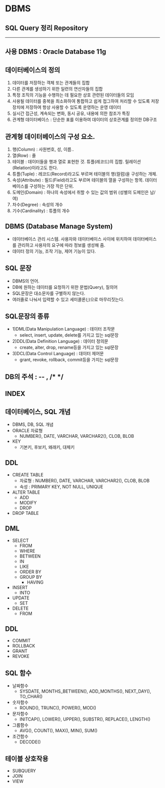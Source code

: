 # DBMS
## SQL Query 정리 Repository
-----------------------------

## 사용 DBMS : Oracle Database 11g

## 데이터베이스의 정의
1) 데이터를 저장하는 객체 또는 관계들의 집합
2) 다른 관계를 생성하기 위한 일련의 연산자들의 집합
3) 특정 조직의 기능을 수행하는 데 필요한 상호 관련된 데이터들의 모임
4) 사용될 데이터를 중복을 최소화하여 통합하고 쉽게 접그하여 처리할 수 있도록 저장장치에 저장하여 항상 사용할 수 있도록 운영하는 운영 데이터
5) 실시간 접근성, 계속되는 변화, 동시 공유, 내용에 의한 참조가 특징
6) 관계형 데이터베이스 : 단순한 표를 이용하여 데이터의 상호관계를 정의한 DB구조

## 관계형 데이터베이스의 구성 요소.
1) 행(Column) : 사원번호, 성, 이름..
2) 열(Row) : 줄
3) 테이블 : 데이터들을 행과 열로 표현한 것. 튜플(레코드)의 집합. 릴레이션(Relation)이라고도 한다.
4) 튜플(Tuple) : 레코드(Record)라고도 부르며 테이블의 행(컬럼)을 구성하는 개체.
5) 속성(Attribute) : 필드(Field)라고도 부르며 테이블의 열을 구성하는 항목. 데이터베이스를 구성하는 가장 작은 단위.
6) 도메인(Domain) : 하나의 속성에서 취할 수 있는 값의 범위 (성별의 도메인은 남/여)
7) 차수(Degree) : 속성의 개수
8) 기수(Cardinality) : 튜플의 개수

## DBMS (Database Manage System)
- 데이터베이스 관리 시스템. 사용자와 데이터베이스 사이에 위치하여 데이터베이스를 관리하고 사용자의 요구에 따라 정보를 생성해 줌.
- 데이터 정의 기능, 조작 기능, 제어 기능이 있다.

## SQL 문장
- DBMS의 언어.
- DB에 원하는 데이터를 요청하기 위한 문법(Query), 질의어
- SQL문장은 대소문자를 구별하지 않는다.
- 여러줄로 나눠서 입력할 수 있고 세미콜론(;)으로 마무리짓는다.

## SQL문장의 종류
- 1)DML(Data Manipulation Language) : 데이터 조작문
  - select, insert, update, delete를 가지고 있는 sql문장
- 2)DDL(Data Definition Language) : 데이터 정의문
  - create, alter, drop, rename등을 가지고 있는 sql문장
- 3)DCL(Data Control Language) : 데이터 제어문
  - grant, revoke, rollback, commit등을 가지는 sql문장

DB의 주석 : -- , /* */
--------------------------------

## INDEX

## 데이터베이스, SQL 개념
* DBMS, DB, SQL 개념
* ORACLE 자료형
	- NUMBER(), DATE, VARCHAR, VARCHAR2(), CLOB, BLOB
* KEY
	- 기본키, 후보키, 왜래키, 대체키

## DDL
* CREATE TABLE
	- 자료형 : NUMBER(), DATE, VARCHAR, VARCHAR2(), CLOB, BLOB
	- 속성 : PRIMARY KEY, NOT NULL, UNIQUE
* ALTER TABLE
	- ADD
	- MODIFY
	- DROP
* DROP TABLE

## DML
* SELECT
	- FROM
	- WHERE
	- BETWEEN
	- IN
	- LIKE
	- ORDER BY
	- GROUP BY
		+ HAVING
* INSERT
	- INTO
* UPDATE
	- SET
* DELETE
	- FROM

## DDL
- COMMIT
- ROLLBACK
- GRANT
- REVOKE

## SQL 함수
- 날짜함수
	+ SYSDATE, MONTHS_BETWEEN(), ADD_MONTHS(), NEXT_DAY(), TO_CHAR()
- 숫자함수
	+ ROUND(), TRUNC(), POWER(), MOD()
- 문자함수 
	+ INITCAP(), LOWER(), UPPER(), SUBSTR(), REPLACE(), LENGTH()
- 그룹함수
	+ AVG(), COUNT(), MAX(), MIN(), SUM()
- 조건함수
	+ DECODE()

## 테이블 상호작용
- SUBQUERY
- JOIN
- VIEW



